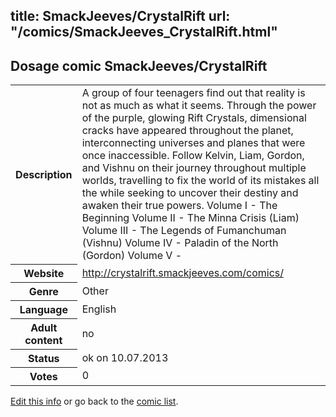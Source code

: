 title: SmackJeeves/CrystalRift
url: "/comics/SmackJeeves_CrystalRift.html"
---
Dosage comic SmackJeeves/CrystalRift
-----------------------------------------

<p id="msg"></p>
<script type="text/javascript">
if (window.location.search === '?edit_info_mail=sent_ok') {
  var elem = document.getElementById("msg");
  elem.innerHTML = 'Edited information sucessfully sent for review, which is usually done daily. Thanks!';
  elem.className = 'ok';
}
</script>
<table class="comicinfo">
<tr>
<th>Description</th><td>A group of four teenagers find out that reality is not as much as what it seems. Through the power of the purple, glowing Rift Crystals, dimensional cracks have appeared throughout the planet, interconnecting universes and planes that were once inaccessible. Follow Kelvin, Liam, Gordon, and Vishnu on their journey throughout multiple worlds, travelling to fix the world of its mistakes all the while seeking to uncover their destiny and awaken their true powers. Volume I - The Beginning Volume II - The Minna Crisis (Liam) Volume III - The Legends of Fumanchuman (Vishnu) Volume IV - Paladin of the North (Gordon) Volume V -</td>
</tr>
<tr>
<th>Website</th><td><a href="http://crystalrift.smackjeeves.com/comics/">http://crystalrift.smackjeeves.com/comics/</a></td>
</tr>
<tr>
<th>Genre</th><td>Other</td>
</tr>
<tr>
<th>Language</th><td>English</td>
</tr>
<tr>
<th>Adult content</th><td>no</td>
</tr>
<tr>
<th>Status</th><td>ok on 10.07.2013</td>
</tr>
<tr>
<th>Votes</th><td>0</td>
</tr>
</table>

[Edit this info](SmackJeeves_CrystalRift_edit.html) or go back to the [comic list](../comic-index.html).
